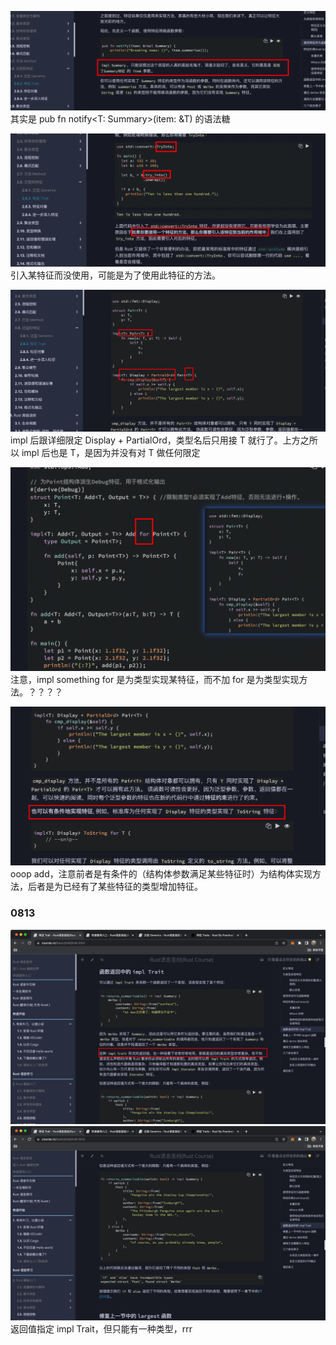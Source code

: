 ![](./img/2022-08-12-20-16-58.png)  
其实是 pub fn notify\<T: Summary>(item: &T) 的语法糖

![](./img/2022-08-12-21-10-15.png)  
引入某特征而没使用，可能是为了使用此特征的方法。

![](./img/2022-08-12-23-24-52.png)  
impl 后跟详细限定 Display + PartialOrd，类型名后只用接 T 就行了。上方之所以 impl 后也是 T，是因为并没有对 T 做任何限定

![](./img/2022-08-12-23-37-22.png)  
注意，impl something for 是为类型实现某特征，而不加 for 是为类型实现方法。？？？？

![](./img/2022-08-12-23-42-47.png)  
ooop
add，注意前者是有条件的（结构体参数满足某些特征时）为结构体实现方法，后者是为已经有了某些特征的类型增加特征。

### 0813

![](./img/2022-08-13-22-44-20.png)  
![](./img/2022-08-13-22-44-39.png)
返回值指定 impl Trait，但只能有一种类型，rrr
